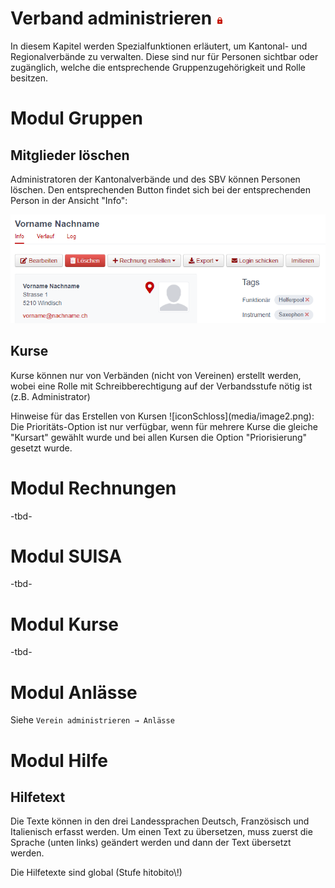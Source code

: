 Verband administrieren ![iconSchloss](media/image2.png)
======================

In diesem Kapitel werden Spezialfunktionen erläutert, um Kantonal- und
Regionalverbände zu verwalten. Diese sind nur für Personen sichtbar oder
zugänglich, welche die entsprechende Gruppenzugehörigkeit und Rolle
besitzen.

# Modul Gruppen

## Mitglieder löschen

Administratoren der Kantonalverbände und des SBV können Personen
löschen. Den entsprechenden Button findet sich bei der entsprechenden
Person in der Ansicht "Info":

![image](media/image22.png)

## Kurse

Kurse können nur von Verbänden (nicht von Vereinen) erstellt werden,
wobei eine Rolle mit Schreibberechtigung auf der Verbandsstufe nötig ist
(z.B. Administrator)

<div class="tip">
Hinweise für das Erstellen von Kursen ![iconSchloss](media/image2.png):
Die Prioritäts-Option ist nur verfügbar, wenn für mehrere Kurse die
gleiche "Kursart" gewählt wurde und bei allen Kursen die Option
"Priorisierung" gesetzt wurde.
</div>

# Modul Rechnungen

\-tbd-

# Modul SUISA

\-tbd-

# Modul Kurse

\-tbd-

# Modul Anlässe

Siehe `Verein administrieren → Anlässe`

# Modul Hilfe

## Hilfetext

Die Texte können in den drei Landessprachen Deutsch, Französisch und
Italienisch erfasst werden. Um einen Text zu übersetzen, muss zuerst die
Sprache (unten links) geändert werden und dann der Text übersetzt
werden.

<div class="attention">
Die Hilfetexte sind global (Stufe hitobito\!)
</div>
